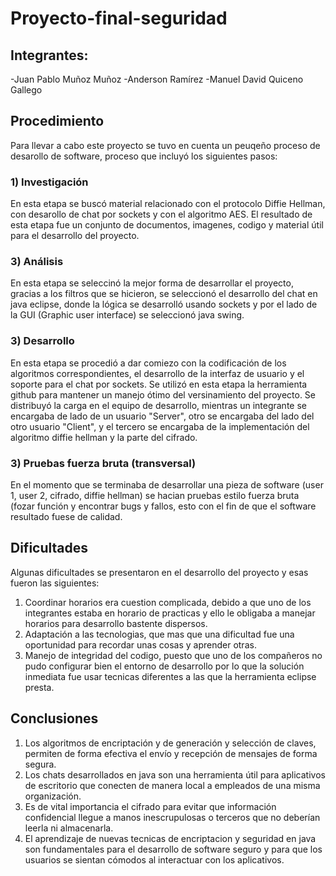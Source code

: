 #                                                                Proyecto-final-seguridad
## Integrantes:

-Juan Pablo Muñoz Muñoz
-Anderson Ramírez
-Manuel David Quiceno Gallego

## Procedimiento

Para llevar a cabo este proyecto se tuvo en cuenta un peuqeño proceso de desarollo de software, proceso que incluyó los siguientes pasos:
### 1) Investigación
  En esta etapa se buscó material relacionado con el protocolo Diffie Hellman, con desarollo de chat por sockets y con el algoritmo AES. El resultado de esta etapa
  fue un conjunto de documentos, imagenes, codigo y material útil para el desarrollo del proyecto.
### 3) Análisis
  En esta etapa se seleccinó la mejor forma de desarrollar el proyecto, gracias a los filtros que se hicieron, se seleccionó el desarrollo del chat en java eclipse,
  donde la lógica se desarrolló usando sockets y por el lado de la GUI (Graphic user interface) se seleccionó java swing.
### 3)  Desarrollo
  En esta etapa se procedió a dar comiezo con la codificación de los algoritmos correspondientes, el desarrollo de la interfaz de usuario y el soporte para el chat
  por sockets. Se utilizó en esta etapa la herramienta github para mantener un manejo ótimo del versinamiento del proyecto. Se distribuyó la carga en el equipo de 
  desarrollo, mientras un integrante se encargaba de lado de un usuario "Server", otro se encargaba del lado del otro usuario "Client", y el tercero se encargaba de
  la implementación del algoritmo diffie hellman y la parte del cifrado.
### 3) Pruebas fuerza bruta (transversal)
  En el momento que se terminaba de desarrollar una pieza de software (user 1, user 2, cifrado, diffie hellman) se hacian pruebas estilo fuerza bruta (fozar función
  y encontrar bugs y fallos, esto con el fin de que el software resultado fuese de calidad.

## Dificultades
Algunas dificultades se presentaron en el desarrollo del proyecto y esas fueron las siguientes:
1) Coordinar horarios era cuestion complicada, debido a que uno de los integrantes estaba en horario de practicas y ello le obligaba a manejar horarios para desarrollo
   bastente dispersos.
2) Adaptación a las tecnologias, que mas que una dificultad fue una oportunidad para recordar unas cosas y aprender otras.
3) Manejo de integridad del codigo, puesto que uno de los compañeros no pudo configurar bien el entorno de desarrollo por lo que la solución inmediata fue usar tecnicas
   diferentes a las que la herramienta eclipse presta.
   
## Conclusiones
1) Los algoritmos de encriptación y de generación y selección de claves, permiten de forma efectiva el envío y recepción de mensajes de forma segura.
2) Los chats desarrollados en java son una herramienta útil para aplicativos de escritorio que conecten de manera local a empleados de una misma organización.
3) Es de vital importancia el cifrado para evitar que información confidencial llegue a manos inescrupulosas o terceros que no deberían leerla ni almacenarla.
4) El aprendizaje de nuevas tecnicas de encriptacion y seguridad en java son fundamentales para el desarrollo de software seguro y para que los usuarios se sientan
   cómodos al interactuar con los aplicativos.
